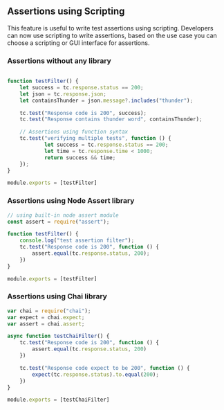## Assertions using Scripting
This feature is useful to write test assertions using scripting. Developers can now use scripting to write assertions, based on the use case you can choose a scripting or GUI interface for assertions.



### Assertions without any library

```js

function testFilter() {
    let success = tc.response.status == 200;
    let json = tc.response.json;
    let containsThunder = json.message?.includes("thunder");

    tc.test("Response code is 200", success);
    tc.test("Response contains thunder word", containsThunder);

    // Assertions using function syntax
    tc.test("verifying multiple tests", function () {
            let success = tc.response.status == 200;
            let time = tc.response.time < 1000;
            return success && time;
    });
}

module.exports = [testFilter]
```

### Assertions using Node Assert library

```js
// using built-in node assert module
const assert = require("assert");

function testFilter() {
    console.log("test assertion filter");
    tc.test("Response code is 200", function () {
        assert.equal(tc.response.status, 200);
    })
}

module.exports = [testFilter]
```

### Assertions using Chai library

```js
var chai = require("chai");
var expect = chai.expect;
var assert = chai.assert;

async function testChaiFilter() {
    tc.test("Response code is 200", function () {
        assert.equal(tc.response.status, 200)
    })

    tc.test("Response code expect to be 200", function () {
        expect(tc.response.status).to.equal(200);
    })
}

module.exports = [testChaiFilter]
```

